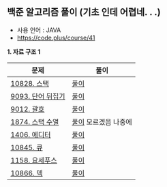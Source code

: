 ## 백준 알고리즘 풀이 (기초 인데 어렵네. . .)
- 사용 언어 : JAVA
- https://code.plus/course/41<br>

<b>1. 자료 구조 1</b>


|문제|풀이|
|------|---|
|[10828. 스택](https://www.acmicpc.net/problem/10828)|[풀이](https://github.com/suwanyu/Algorithm/blob/master/src/Day1/Day1_10828_Stack.java)|
|[9093. 단어 뒤집기](https://www.acmicpc.net/problem/9093)|[풀이](https://github.com/suwanyu/Algorithm/blob/master/src/Day1/Day1_9093_WordFlip.java)|
|[9012. 괄호](https://www.acmicpc.net/problem/9012)|[풀이](https://github.com/suwanyu/Algorithm/blob/master/src/Day2/Day2_9012_Parenthesis.java)|
|[1874. 스택 수열](https://www.acmicpc.net/problem/1874)|[풀이](https://github.com/suwanyu/Algorithm/blob/master/src/Day2/Day2_1874_StackSequence.java) 모르겠음 나중에|
|[1406. 에디터](https://www.acmicpc.net/problem/1406)|[풀이](https://github.com/suwanyu/Algorithm/blob/master/src/Day2/Day2_1406_Editor.java)|
|[10845. 큐](https://www.acmicpc.net/problem/10845)|[풀이](https://github.com/suwanyu/Algorithm/blob/master/src/Day3/Day3_10845_Queue.java)|
|[1158. 요세푸스](https://www.acmicpc.net/problem/1158)|[풀이](https://github.com/suwanyu/Algorithm/blob/master/src/Day3/Day3_1158_Josephus.java)|
|[10866. 덱](https://www.acmicpc.net/problem/10866)|[풀이](https://github.com/suwanyu/Algorithm/blob/master/src/Day3/Day3_10866_Deque.java)|
